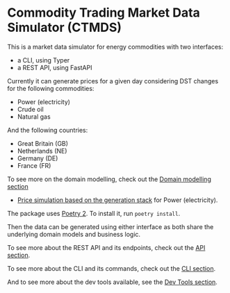 Commodity Trading Market Data Simulator (CTMDS)
================================================

This is a market data simulator for energy commodities with two interfaces:
- a CLI, using Typer
- a REST API, using FastAPI

Currently it can generate prices for a given day considering DST changes for the following
commodities:

- Power (electricity)
- Crude oil
- Natural gas

And the following countries:

- Great Britain (GB)
- Netherlands (NE)
- Germany (DE)
- France (FR)

To see more on the domain modelling, check out the [Domain modelling section](./docs/dm/home.md)

- [Price simulation based on the generation stack](./docs/dm/power.md) for Power (electricity).

The package uses [Poetry 2](https://python-poetry.org/). To install it, run `poetry install`.

Then the data can be generated using either interface as both share the underlying
domain models and business logic.

To see more about the REST API and its endpoints, check out the [API section](./docs/api.md).

To see more about the CLI and its commands, check out the [CLI section](./docs/cli.md).

And to see more about the dev tools available, see the [Dev Tools section](./docs/dev-tools.md).
